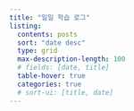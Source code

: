 ```yaml
---
title: "일일 학습 로그"
listing:
  contents: posts
  sort: "date desc"
  type: grid
  max-description-length: 100
  # fields: [date, title]
  table-hover: true
  categories: true
  # sort-ui: [title, date]
---
```

